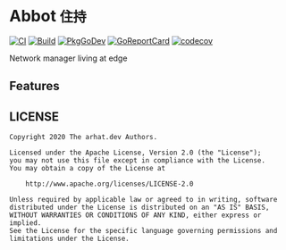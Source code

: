 # Abbot `住持`

[![CI](https://github.com/arhat-dev/abbot/workflows/CI/badge.svg)](https://github.com/arhat-dev/abbot/actions?query=workflow%3ACI)
[![Build](https://github.com/arhat-dev/abbot/workflows/Build/badge.svg)](https://github.com/arhat-dev/abbot/actions?query=workflow%3ABuild)
[![PkgGoDev](https://pkg.go.dev/badge/arhat.dev/abbot)](https://pkg.go.dev/arhat.dev/abbot)
[![GoReportCard](https://goreportcard.com/badge/arhat.dev/abbot)](https://goreportcard.com/report/arhat.dev/abbot)
[![codecov](https://codecov.io/gh/arhat-dev/abbot/branch/master/graph/badge.svg)](https://codecov.io/gh/arhat-dev/abbot)

Network manager living at edge

## Features

## LICENSE

```text
Copyright 2020 The arhat.dev Authors.

Licensed under the Apache License, Version 2.0 (the "License");
you may not use this file except in compliance with the License.
You may obtain a copy of the License at

    http://www.apache.org/licenses/LICENSE-2.0

Unless required by applicable law or agreed to in writing, software
distributed under the License is distributed on an "AS IS" BASIS,
WITHOUT WARRANTIES OR CONDITIONS OF ANY KIND, either express or implied.
See the License for the specific language governing permissions and
limitations under the License.
```
